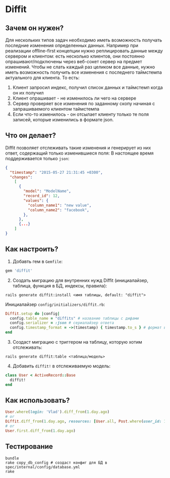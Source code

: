 # Diffit

## Зачем он нужен?

Для нескольких типов задач необходимо иметь возможность получать последние изменения определенных данных.
Например при реализации offline-first концепции нужно реплицировать данные между сервером и клиентом:
есть несколько клиентов, они постоянно опрашивают/подключены через веб-сокет сервер
на предмет изменений. Чтобы не слать каждый раз целиком все данные, нужно иметь возможность
получить все изменения с последнего таймстемпа актуального для клиента. То есть:

1. Клиент запросил индекс, получил список данных и таймстемп когда он их получил
2. Клиент опрашивает - не изменилось ли чего на сервере
3. Сервер проверяет все изменения по заданному скопу начиная с запрашиваемого клиентом таймстемпа
4. Если что-то изменилось - он отсылает клиенту только те поля записей, которые изменились в формате json.

## Что он делает?

Diffit позволяет отслеживать такие изменения и генерирует из них ответ, содержащий только изменившиеся поля:
В настоящее время поддерживается только `json`:

```json
{
  "timestamp": "2015-05-27 21:31:45 +0300",
  "changes":
    [
      {
        "model": "ModelName",
        "record_id": 12,
        "values": {
          "column_name1": "new value",
          "column_name2": "facebook",
        },
      },
      {...}
    ]
}
```

## Как настроить?

1) Добавть гем в `Gemfile`:

  ```ruby
  gem 'diffit'
  ```

2) Создать миграцию для внутренних нужд Diffit (инициалайзер, таблица, функция в БД, индексы, правила):

  ```
  rails generate diffit:install <имя таблицы, default: "diffit">
  ```

  Инициалайзер `config/initializers/diffit.rb`:

  ```ruby
  Diffit.setup do |config|
    config.table_name = "diffits" # название таблицы с дифами
    config.serializer = :json # сериалайзер ответа
    config.timestamp_format = ->(timestamp) { timestamp.to_s } # формат возвращаемого таймстемпа
  end
  ```

3) Создаст миграцию с триггером на таблицу, которую хотим отслеживать:

  ```
  rails generate diffit:table <таблица/модель>
  ```

4) Добавить `diffit!` в отслеживаемую модель:

  ```ruby
  class User < ActiveRecord::Base
    diffit!
  end
  ```

## Как использовать?

```ruby
User.where(login: 'Vlad').diff_from(1.day.ago)
# or
Diffit.diff_from(1.day.ago, resources: [User.all, Post.where(user_id: 1), Comments.last(10)])
# or
User.first.diff_from(1.day.ago)
```

## Тестирование

```
bundle
rake copy_db_config # создаст конфиг для БД в spec/internal/config/database.yml
rake
```
